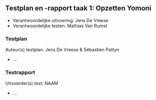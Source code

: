 ## Testplan en -rapport taak 1: Opzetten Yomoni

* Verantwoordelijke uitvoering: Jens De Vreese
* Verantwoordelijke testen: Mathias Van Rumst

### Testplan

Auteur(s) testplan: Jens De Vreese & Sébastien Pattyn

- ...

### Testrapport

Uitvoerder(s) test: NAAM

- ...
